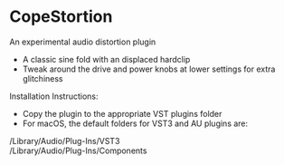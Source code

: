 # CopeStortion
An experimental audio distortion plugin

- A classic sine fold with an displaced hardclip<br>
- Tweak around the drive and power knobs at lower settings for extra glitchiness<br>

Installation Instructions:<br>

- Copy the plugin to the appropriate VST plugins folder<br>
- For macOS, the default folders for VST3 and AU plugins are:<br>

/Library/Audio/Plug-Ins/VST3<br>
/Library/Audio/Plug-Ins/Components<br>
